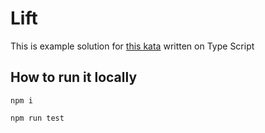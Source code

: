 # Lift

This is example solution for [this kata](https://www.codewars.com/kata/58905bfa1decb981da00009e) written on Type Script

## How to run it locally

```console
npm i
```

```console
npm run test
```

